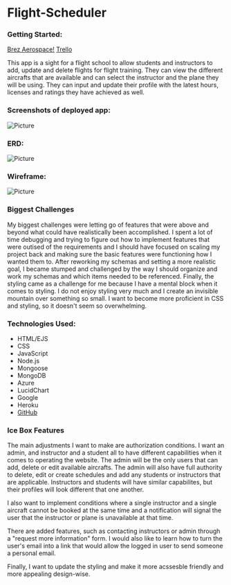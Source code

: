 # Flight-Scheduler

### Getting Started:

[Brez Aerospace!](https://scheduled-flights.herokuapp.com/)
[Trello](https://trello.com/b/pBsZubW9/flight-schedule)

This app is a sight for a flight school to allow students and instructors to add, update and delete flights for flight training. They can view the different aircrafts that are available and can select the instructor and the plane they will be using. They can input and update their profile with the latest hours, licenses and ratings they have achieved as well. 

### Screenshots of deployed app:
![Picture]()

### ERD: 
![Picture](public/images/ERD.png)

### Wireframe:
![Picture](public/images/Wireframe.png)


### Biggest Challenges

My biggest challenges were letting go of features that were above and beyond what could have realistically been accomplished. I spent a lot of time debugging and trying to figure out how to implement features that were outised of the requirements and I should have focused on scaling my project back and making sure the basic features were functioning how I wanted them to. After reworking my schemas and setting a more realistic goal, I became stumped and challenged by the way I should organize and work my schemas and which items needed to be referenced. Finally, the styling came as a challenge for me because I have a mental block when it comes to styling. I do not enjoy styling very much and I create an invisible mountain over something so small. I want to become more proficient in CSS and styling, so it doesn't seem so overwhelming. 



### Technologies Used:

* HTML/EJS
* CSS
* JavaScript
* Node.js
* Mongoose
* MongoDB
* Azure
* LucidChart
* Google
* Heroku
* [GitHub](https://github.com/Looloo414/flight-scheduling)



### Ice Box Features

The main adjustments I want to make are authorization conditions. I want an admin, and instructor and a student all to have different capabilities when it comes to operating the website. The admin will be the only users that can add, delete or edit available aircrafts. The admin will also have full authority to delete, edit or create schedules and add any students or instructors that are applicable. Instructors and students will have similar capabilites, but their profiles will look different that one another. 

I also want to implement conditions where a single instructor and a single aircraft cannot be booked at the same time and a notification will signal the user that the instructor or plane is unavailable at that time. 

There are added features, such as contacting instructors or admin through a "request more information" form. I would also like to learn how to turn the user's email into a link that would allow the logged in user to send someone a personal email. 

Finally, I want to update the styling and make it more acssesble friendly and more appealing design-wise. 
